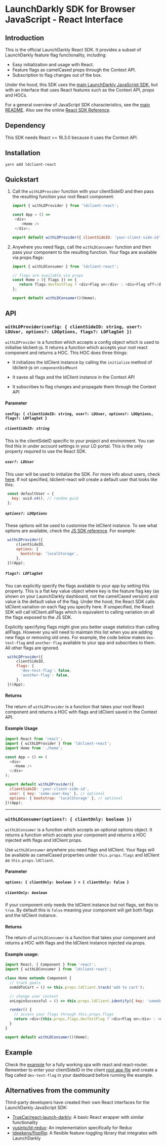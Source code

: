# LaunchDarkly SDK for Browser JavaScript - React Interface

## Introduction

This is the official LaunchDarkly React SDK. It provides a subset of LaunchDarkly feature flag functionality, including:

* Easy initialization and usage with React.
* Feature flags as camelCased props through the Context API.
* Subscription to flag changes out of the box.

Under the hood, this SDK uses the [main LaunchDarkly JavaScript SDK](../ldclient-js/README.md), but with an interface that uses React features such as the Context API, props and HOCs.

For a general overview of JavaScript SDK characteristics, see the [main README](../../README.md). Also see the online [React SDK Reference](https://docs.launchdarkly.com/docs/react-sdk-reference).

## Dependency

This SDK needs React >= 16.3.0 because it uses the Context API.

## Installation

```
yarn add ldclient-react
```

## Quickstart

1. Call the `withLDProvider` function with your clientSideID and then pass the resulting function
your root React component:

    ```js
    import { withLDProvider } from 'ldclient-react';

    const App = () =>
     <div>
        <Home />
     </div>;

    export default withLDProvider({ clientSideID: 'your-client-side-id' })(App);
    ```

2. Anywhere you need flags, call the `withLDConsumer` function and then pass your component 
to the resulting function. Your flags are available via props.flags:

    ```js
    import { withLDConsumer } from 'ldclient-react';

    // flags are available via props
    const Home = ({ flags }) => {
       return flags.devTestFlag ? <div>Flag on</div> : <div>Flag off</div>;
    };

    export default withLDConsumer()(Home);
    ```

## API
### `withLDProvider(config: { clientSideID: string, user?: LDUser, options?: LDOptions, flags?: LDFlagSet })`
`withLDProvider` is a function which accepts a config object which is used to initialise ldclient-js.
It returns a function which accepts your root react component and returns a HOC. This HOC does three things:

* It initializes the ldClient instance by calling the `initialize` method of ldclient-js on `componentDidMount`

* It saves all flags and the ldClient instance in the Context API

* It subscribes to flag changes and propagate them through the Context API

#### Parameter
#### `config: { clientSideID: string, user?: LDUser, options?: LDOptions, flags?: LDFlagSet }`

##### `clientSideID: string`
This is the clientSideID specific to your project and environment. You can find this in 
under account settings in your LD portal. This is the only property required to use the 
React SDK.

##### `user?: LDUser`
This user will be used to initialize the SDK. For more info about users, check [here](http://docs.launchdarkly.com/docs/js-sdk-reference#section-users).
If not specified, ldclient-react will create a default user that looks like this:

   ```js
    const defaultUser = {
      key: uuid.v4(), // random guid
    };
   ```

##### `options?: LDOptions`
These options will be used to customise the ldClient instance. To see what options are available, check the 
[JS SDK reference](https://docs.launchdarkly.com/docs/js-sdk-reference#section-customizing-your-client). 
For example:

   ```js
    withLDProvider({
        clientSideID,
        options: {
          bootstrap: 'localStorage',
        },
    })(App);
   ```

##### `flags?: LDFlagSet`
You can explicitly specify the flags available to your app by setting this property. This is a flat
key value object where key is the feature flag key (as shown on your LaunchDarkly dashboard, not the camelCased version) 
and value is the default value of the flag. Under the hood, the React SDK calls ldClient.variation on each flag 
you specify here. If unspecified, the React SDK will call ldClient.allFlags which is equivalent to 
calling variation on all the flags exposed to the JS SDK. 

Explicitly specifying flags might give you better usage statistics than calling allFlags. However you will need to maintain
this list when you are adding new flags or removing old ones. For example, the code below makes `dev-test-flag` 
and `another-flag` available to your app and subscribes to them. All other flags are ignored.
                                                     
   ```js
    withLDProvider({
        clientSideID,
        flags: {
          'dev-test-flag': false,
          'another-flag': false,
        },
    })(App);
   ```

#### Returns
The return of `withLDProvider` is a function that takes your root React component and returns a HOC 
with flags and ldClient saved in the Context API.

#### Example Usage
```js
import React from 'react';
import { withLDProvider } from 'ldclient-react';
import Home from './home';

const App = () => (
  <div>
    <Home />
  </div>
);

export default withLDProvider({
  clientSideID: 'your-client-side-id',
  user: { key: 'some-user-key' }, // optional
  options: { bootstrap: 'localStorage' }, // optional
})(App);
```

-----------------

### `withLDConsumer(options?: { clientOnly: boolean })`
`withLDConsumer` is a function which accepts an optional options object. It returns a function which 
accepts your component and returns a HOC injected with flags and ldClient props.

Use `withLDConsumer` anywhere you need flags and ldClient. Your flags will 
be available as camelCased properties under `this.props.flags` and ldClient as `this.props.ldClient`.

#### Parameter
#### `options: { clientOnly: boolean } = { clientOnly: false }`

##### `clientOnly: boolean`
If your component only needs the ldClient instance but not flags, set this to `true`. By default this 
is `false` meaning your component will get both flags and the ldClient instance.

#### Returns
The return of `withLDConsumer` is a function that takes your component and returns a HOC with 
flags and the ldClient instance injected via props.

#### Example usage:
```js
import React, { Component } from 'react';
import { withLDConsumer } from 'ldclient-react';

class Home extends Component {
  // track goals
  onAddToCart = () => this.props.ldClient.track('add to cart');

  // change user context
  onLoginSuccessful = () => this.props.ldClient.identify({ key: 'someUserId' });

  render() {
    // access your flags through this.props.flags
    return <div>{this.props.flags.devTestFlag ? <div>Flag on</div> : <div>Flag off</div>}</div>;
  }
}

export default withLDConsumer()(Home);

```

## Example

Check the [example](example) for a fully working spa with react and react-router. Remember to enter your clientSideID in the client [root app file](example/src/universal/app.js) and create a flag called `dev-test-flag` in your dashboard before running the example.

## Alternatives from the community

Third-party developers have created their own React interfaces for the LaunchDarkly JavaScript SDK:

* [TrueCar/react-launch-darkly](https://github.com/TrueCar/react-launch-darkly/): A basic React wrapper with similar functionality
* [yusinto/ld-redux](https://github.com/yusinto/ld-redux/): An implementation specifically for Redux
* [tdeekens/flopflip](https://github.com/tdeekens/flopflip): A flexible feature-toggling library that integrates with LaunchDarkly
